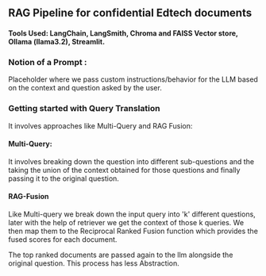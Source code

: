 ## RAG Pipeline for confidential Edtech documents
#### Tools Used: LangChain, LangSmith, Chroma and FAISS Vector store, Ollama (llama3.2), Streamlit.



### Notion of a Prompt :
Placeholder where we pass custom instructions/behavior for the LLM based on the context and question asked by the user.

### Getting started with Query Translation
It involves approaches like Multi-Query and RAG Fusion:

#### Multi-Query:
 It involves breaking down the question into different sub-questions and the taking the union of the context obtained for those questions and finally passing it to the original question.


#### RAG-Fusion
Like Multi-query we break down the input query into 'k' different questions, later with the help of retriever we get the context of those k queries. We then map them to the Reciprocal Ranked Fusion function which provides the fused scores for each document.

The top ranked documents are passed again to the llm alongside the original question. This process has less Abstraction.
